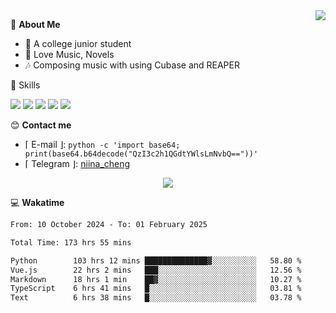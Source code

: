 <a href="#">
    <img align="right" src="https://github-readme-stats-tau-lilac-25.vercel.app/api?username=irorange27&count_private=true&show_icons=true&theme=transparent" />
</a>

💭 **About Me**

- 🏫 A college junior student
- 🍕 Love Music, Novels
- 🎶 Composing music with using Cubase and REAPER


🚀 Skills

![](https://img.shields.io/badge/-python-3e74a2?style=for-the-badge&logo=Python&logoColor=fff
)
![](https://img.shields.io/badge/-javascript-f0db4f?style=for-the-badge&logo=JavaScript&logoColor=fff
)
![](https://img.shields.io/badge/-vue3-41b883?style=for-the-badge&logo=Vue.js&logoColor=fff
)
![](https://img.shields.io/badge/-docker-2496ed?style=for-the-badge&logo=Docker&logoColor=fff
)
![](https://img.shields.io/badge/-linux-000000?style=for-the-badge&logo=Linux&logoColor=fff&color=000
)

😊 **Contact me**

- ⌈ E-mail ⌋: `python -c 'import base64; print(base64.b64decode("QzI3c2h1QGdtYWlsLmNvbQ=="))'`
- ⌈ Telegram ⌋: [niina_cheng](https://t.me/niina_cheng)

</p>
    <p align="center">
    <img src="https://profile-counter.glitch.me/{irorange27}/count.svg" />
</p>

💻 **Wakatime**

<!--START_SECTION:waka-->

```txt
From: 10 October 2024 - To: 01 February 2025

Total Time: 173 hrs 55 mins

Python        103 hrs 12 mins ██████████████▓░░░░░░░░░░   58.80 %
Vue.js        22 hrs 2 mins   ███░░░░░░░░░░░░░░░░░░░░░░   12.56 %
Markdown      18 hrs 1 min    ██▓░░░░░░░░░░░░░░░░░░░░░░   10.27 %
TypeScript    6 hrs 41 mins   █░░░░░░░░░░░░░░░░░░░░░░░░   03.81 %
Text          6 hrs 38 mins   █░░░░░░░░░░░░░░░░░░░░░░░░   03.78 %
```

<!--END_SECTION:waka-->
